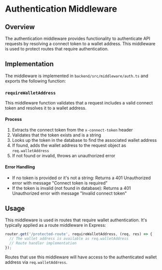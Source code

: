 # Authentication Middleware

## Overview

The authentication middleware provides functionality to authenticate API requests by resolving a connect token to a wallet address. This middleware is used to protect routes that require authentication.

## Implementation

The middleware is implemented in `backend/src/middleware/auth.ts` and exports the following function:

### `requireWalletAddress`

This middleware function validates that a request includes a valid connect token and resolves it to a wallet address.

#### Process

1. Extracts the connect token from the `x-connect-token` header
2. Validates that the token exists and is a string
3. Looks up the token in the database to find the associated wallet address
4. If found, adds the wallet address to the request object as `req.walletAddress`
5. If not found or invalid, throws an unauthorized error

#### Error Handling

- If no token is provided or it's not a string: Returns a 401 Unauthorized error with message "Connect token is required"
- If the token is invalid (not found in database): Returns a 401 Unauthorized error with message "Invalid connect token"

## Usage

This middleware is used in routes that require wallet authentication. It's typically applied as a route middleware in Express:

```typescript
router.get('/protected-route', requireWalletAddress, (req, res) => {
  // The wallet address is available as req.walletAddress
  // Route handler implementation
});
```

Routes that use this middleware will have access to the authenticated wallet address via `req.walletAddress`.
